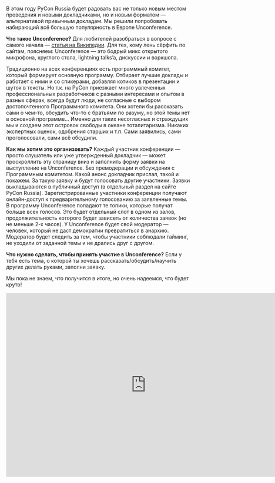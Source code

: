 В этом году PyCon Russia будет радовать вас не только новым местом проведения и новыми докладчиками, но и новым форматом — альтернативой привычным докладам. Мы решили попробовать набирающий всё большую популярность в Европе Unconference.

<b>Что такое Unconference?</b>
Для любителей разобраться в вопросе с самого начала — [статья на Википедии](https://en.wikipedia.org/wiki/Unconference). Для тех, кому лень сёрфить по сайтам, поясняем: Unconference — это бодрый микс открытого микрофона, круглого стола, lightning talks’a, дискуссии и воркшопа. 

Традиционно на всех конференциях есть программный комитет, который формирует основную программу. Отбирает лучшие доклады и работает с ними и со спикерами, добавляя котиков в презентации и шуток в тексты.
Но т.к. на PyCon приезжает много увлеченных профессиональных разработчиков с разными интересами и опытом в разных сферах, всегда будут люди, не согласные с выбором достопочтенного Программного комитета. Они хотели бы рассказать сами о чем-то, обсудить что-то с братьями по разуму, но этой темы нет в основной программе... Именно для таких несогласных и страждущих мы и создаем этот островок свободы в океане тоталитаризма. 
Никаких экспертных оценок, одобрения старших и т.п. Сами заявились, сами проголосовали, сами всё обсудили.

<b>Как мы хотим это организовать?</b>
Каждый участник конференции — просто слушатель или уже утвержденный докладчик — может проскроллить эту страницу вниз и заполнить форму заявки на выступление на Unconference. Без премодерации и обсуждения с Программным комитетом. Какой анонс докладчик прислал, такой и покажем. За такую заявку и будут голосовать другие участники.
Заявки выкладываются в публичный доступ (в отдельный раздел на сайте PyCon Russia). Зарегистрированные участники конференции получают онлайн-доступ к предварительному голосованию за заявленные темы.   
В программу Unconference попадают те топики, которые получат больше всех голосов. Это будет отдельный слот в одном из залов, продолжительность которого будет зависеть от количества заявок (но не меньше 2-х часов). 
У Unconference будет свой модератор — человек, который не даст демократии превратиться в анархию. Модератор будет следить за тем, чтобы участники соблюдали тайминг, не уходили от заданной темы и не дрались друг с другом.

<b>Что нужно сделать, чтобы принять участие в Unconference?</b>
Если у тебя есть тема, о которой ты хочешь рассказать/обсудить/научить других делать руками, заполни заявку.

Мы пока не знаем, что получится в итоге, но очень надеемся, что будет круто!

<iframe src="https://docs.google.com/forms/d/1TNzV-6UsR6PwL4QOBpgxdAJTo8kIiw2EH9_Q_LEZ_rk/edit?usp=sharing" width="760" height="500" frameborder="0" marginheight="0" marginwidth="0">Загрузка...</iframe>
